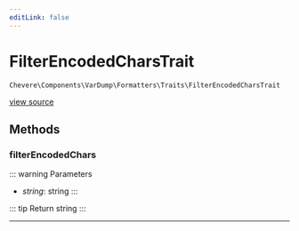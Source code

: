 ```yaml
---
editLink: false
---
```


# FilterEncodedCharsTrait

`Chevere\Components\VarDump\Formatters\Traits\FilterEncodedCharsTrait`

[view source](https://github.com/chevere/chevere/blob/master/src/Chevere/Components/VarDump/Formatters/Traits/FilterEncodedCharsTrait.php)

## Methods

### filterEncodedChars

::: warning Parameters
- *string*: string
:::

::: tip Return
string
:::

---
